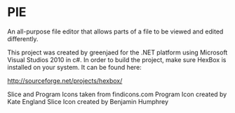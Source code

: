 PIE
===

An all-purpose file editor that allows parts of a file to be viewed and edited differently.


This project was created by greenjaed for the .NET platform using Microsoft Visual Studios 2010 in c#.
In order to build the project, make sure HexBox is installed on your system.  It can be found here:

http://sourceforge.net/projects/hexbox/

Slice and Program Icons taken from findicons.com
  Program Icon created by Kate England
  Slice Icon created by Benjamin Humphrey